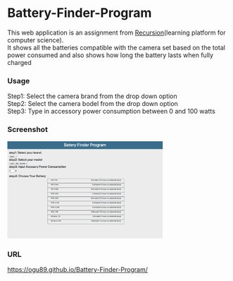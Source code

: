 # Battery-Finder-Program

This web application is an assignment from <a href="https://recursionist.io/">Recursion</a>(learning platform for computer science).<br>
It shows all the batteries compatible with the camera set based on the total power consumed and also shows how long the battery lasts when fully charged

### Usage
Step1: Select the camera brand from the drop down option<br>
Step2: Select the camera bodel from the drop down option<br>
Step3: Type in accessory power consumption between 0 and 100 watts

### Screenshot
<img alt="1 screenshot" src="screenshots/Battery.jpg" width=70%>

### URL
<a href="https://ogu89.github.io/Battery-Finder-Program/">https://ogu89.github.io/Battery-Finder-Program/</a>

